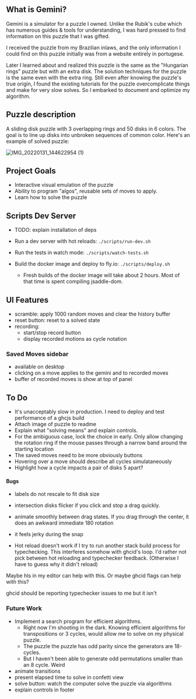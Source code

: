 ## What is Gemini?
Gemini is a simulator for a puzzle I owned. Unlike the Rubik's cube which has numerous guides & tools for understanding, I was hard pressed to find information on this puzzle that I was gifted. 

I received the puzzle from my Brazilian inlaws, and the only information I could find on this puzzle initially was from a website entirely in portugese. 

Later I learned about and realized this puzzle is the same as the "Hungarian rings" puzzle but with an extra disk. The solution techniques for the puzzle is the same even with the extra ring.
Still even after knowing the puzzle's true origin, I found the existing tutorials for the puzzle overcomplicate things and make for very slow solves. So I embarked to document and optimize my algorithm. 

## Puzzle description
A sliding disk puzzle with 3 overlapping rings and 50 disks in 6 colors. The goal is to line up disks into unbroken sequences of common color.
Here's an example of solved puzzle:

![IMG_20220131_144622954 (1)](https://user-images.githubusercontent.com/16541866/152467339-90726a2f-5fbd-4585-b9ef-040bf5b22a51.jpg)


## Project Goals
- Interactive visual emulation of the puzzle
- Ability to program "algos", reusable sets of moves to apply.
- Learn how to solve the puzzle

## Scripts Dev Server
- TODO: explain installation of deps

- Run a dev server with hot reloads: `./scripts/run-dev.sh`
- Run the tests in watch mode: `./scripts/watch-tests.sh`
- Build the docker image and deploy to fly.io: `./scripts/deploy.sh`
    - Fresh builds of the docker image will take about 2 hours. Most of that time is spent compiling jsaddle-dom.

## UI Features
- scramble: apply 1000 random moves and clear the history buffer
- reset button: reset to a solved state
- recording:
    - start/stop record button
    - display recorded motions as cycle notation

### Saved Moves sidebar
- available on desktop
- clicking on a move applies to the gemini and to recorded moves
- buffer of recorded moves is show at top of panel

## To Do

- It's unacceptably slow in production. I need to deploy and test performance of a ghcjs build
- Attach image of puzzle to readme
- Explain what "solving means" and explain controls.
- For the ambiguous case, lock the choice in early. 
Only allow changing the rotation ring if the mouse passes through a narrow band around the starting location
- The saved moves need to be more obviously buttons
- Hovering over a move should describe all cycles simulataneously
- Highlight how a cycle impacts a pair of disks 5 apart?

#### Bugs
- labels do not rescale to fit disk size
- intersection disks flicker if you click and stop a drag quickly.
- animate smoothly between drag states. If you drag through the center, it does an awkward immediate 180 rotation
- it feels jerky during the snap

- Hot reload doesn't work if I try to run another stack build process for typechecking. This interferes somehow with ghcid's loop. I'd rather not pick between hot reloading and typechecker feedback. (Otherwise I have to guess why it didn't reload)

Maybe hls in my editor can help with this. Or maybe ghcid flags can help with this?

ghcid should be reporting typechecker issues to me but it isn't 

### Future Work
- Implement a search program for efficient algorithms. 
    - Right now I'm shooting in the dark. Knowing efficient algorithms for transpositions or 3 cycles, would allow me to solve on my physical puzzle.
    - The puzzle the puzzle has odd parity since the generators are 18-cycles. 
    - But I haven't been able to generate odd permutations smaller than an 8 cycle. Weird
- animate transitions
- present elapsed time to solve in confetti view
- solve button: watch the computer solve the puzzle via algorithms
- explain controls in footer


